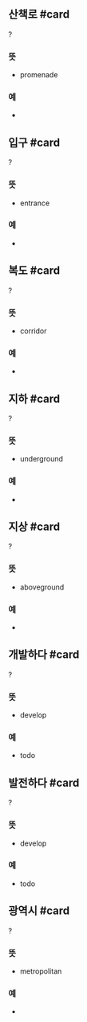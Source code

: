 ## 산책로 #card
?
### 뜻
- promenade
### 예
-
<!--SR:!2026-06-01,429,290-->

## 입구 #card
?
### 뜻
- entrance
### 예
-
<!--SR:!2025-08-23,152,237-->

## 복도 #card
?
### 뜻
- corridor
### 예
-
<!--SR:!2025-07-04,129,255-->

## 지하 #card
?
### 뜻
- underground
### 예
-
<!--SR:!2025-04-18,110,294-->

## 지상 #card
?
### 뜻
- aboveground
### 예
-
<!--SR:!2025-04-01,14,195-->

## 개발하다 #card
?
### 뜻
- develop
### 예
- todo
<!--SR:!2025-04-01,23,253-->

## 발전하다 #card
?
### 뜻
- develop
### 예
- todo
<!--SR:!2025-04-12,28,233-->

## 광역시 #card
?
### 뜻
- metropolitan
### 예
-
<!--SR:!2025-04-08,16,212-->
